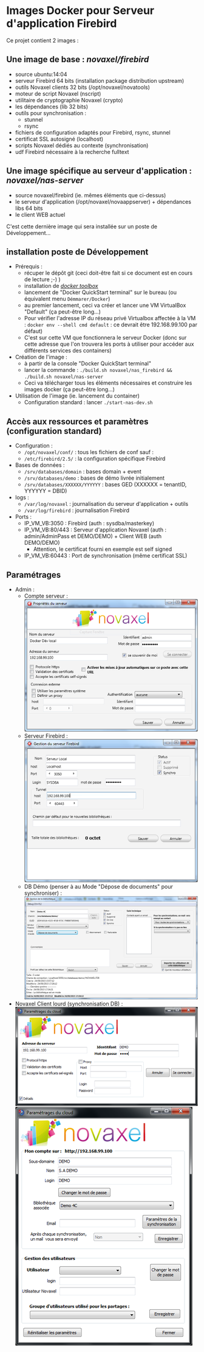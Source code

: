 Images Docker pour Serveur d'application Firebird
=======
Ce projet contient 2 images :


## Une image de base : _novaxel/firebird_

* source ubuntu:14:04
* serveur Firebird 64 bits (installation package distribution upstream)
* outils Novaxel clients 32 bits (/opt/novaxel/novatools)
* moteur de script Novaxel (nscript)
* utilitaire de cryptographie Novaxel (crypto)
* les dépendances (lib 32 bits)
* outils pour synchronisation :
  * stunnel
  * rsync
* fichiers de configuration adaptés pour Firebird, rsync, stunnel
* certificat SSL autosigné (localhost)
* scripts Novaxel dédiés au contexte (synchronisation)
* udf Firebird nécessaire à la recherche fulltext


## Une image spécifique au serveur d'application : _novaxel/nas-server_

* source novaxel/firebird (ie. mêmes éléments que ci-dessus)
* le serveur d'application (/opt/novaxel/novaappserver) + dépendances libs 64 bits
* le client WEB actuel

C'est cette dernière image qui sera installée sur un poste de Développement...


## installation poste de Développement

* Prérequis :
  * récuper le dépôt git (ceci doit-être fait si ce document est en cours de lecture ;-) )
  * installation de [_docker toolbox_](https://www.docker.com/toolbox)
  * lancement de "Docker QuickStart terminal" sur le bureau (ou équivalent menu `Démmarer/Docker`)
  * au premier lancement, ceci va créer et lancer une VM VirtualBox "Default" (ça peut-être long...)
  * Pour vérifier l'adresse IP du réseau privé Virtualbox affectée à la VM : `docker env --shell cmd default` : ce devrait être 192.168.99.100 par défaut)
  * C'est sur cette VM que fonctionnera le serveur Docker (donc sur cette adresse que l'on trouvera les ports à utiliser pour accéder aux différents services des containers)
* Création de l'image :
  * à partir de la console "Docker QuickStart terminal"
  * lancer la commande : ```./build.sh novaxel/nas_firebird && ./build.sh novaxel/nas-server```
  * Ceci va télécharger tous les éléments nécessaires et construire les images docker (ça peut-être long...)
* Utilisation de l'image (ie. lancement du container)
  * Configuration standard : lancer ```./start-nas-dev.sh```


## Accès aux ressources et paramètres (configuration standard)

* Configuration :
  * ```/opt/novaxel/conf/``` : tous les fichiers de conf sauf :
  * ```/etc/firebird/2.5/``` : la configuration spécifique Firebird
* Bases de données :
  * ```/srv/databases/domain``` : bases domain + event
  * ```/srv/databases/demo``` : bases de démo livrée initialement
  * ```/srv/databases/XXXXXX/YYYYYY``` : bases GED (XXXXXX = tenantID, YYYYYY = DBID)
* logs :
  * ```/var/log/novaxel``` : journalisation du serveur d'application + outils
  * ```/var/log/firebird``` : journalisation Firebird
* Ports :
  * IP_VM_VB:3050 : Firebird (auth : sysdba/masterkey)
  * IP_VM_VB:80/443 : Serveur d'application Novaxel (auth : admin/AdminPass et DEMO/DEMO) + Client WEB (auth DEMO/DEMO)
    * Attention, le certificat fourni en exemple est self signed
  * IP_VM_VB:60443 : Port de synchronisation (même certificat SSL)


## Paramétrages

* Admin :
  * Compte serveur :
  ![admin_srv](./res/admin_srv.png)
  * Serveur Firebird :
  ![admin_fb](./res/admin_fb.png)
  * DB Démo (penser à au Mode "Dépose de documents" pour synchroniser) :
  ![admin_dbs](./res/admin_db_demo.png)
* Novaxel Client lourd (synchronisation DB) :
  ![sync1](./res/novaxel_sync1.png)
  ![sync2](./res/novaxel_sync2.png)
